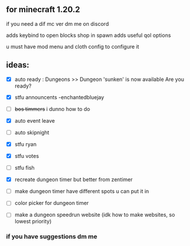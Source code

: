 ## for minecraft 1.20.2
if you need a dif mc ver dm me on discord

adds keybind to open blocks shop in spawn
adds useful qol options

u must have mod menu and cloth config to configure it

## ideas:
- [x] auto ready : Dungeons >> Dungeon 'sunken' is now available Are you ready?

- [x] stfu announcents -enchantedbluejay

- [ ] ~~bos timmers~~ i dunno how to do

- [x] auto event leave

- [ ] auto skipnight

- [x] stfu ryan

- [x] stfu votes

- [ ] stfu fish

- [x] recreate dungeon timer but better from zentimer
 - [ ] make dungeon timer have different spots u can put it in
 - [ ] color picker for dungeon timer
 - [ ] make a dungeon speedrun website (idk how to make websites, so lowest priority) 

### if you have suggestions dm me
